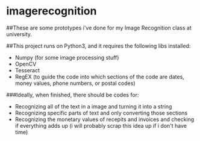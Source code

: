 # imagerecognition
##These are some prototypes i've done for my Image Recognition class at university.

##This project runs on Python3, and it requires the following libs installed:

* Numpy (for some image processing stuff)
* OpenCV
* Tesseract
* RegEX (to guide the code into which sections of the code are dates, money values, phone numbers, or postal codes)


###Ideally, when finished, there should be codes for:

* Recognizing all of the text in a image and turning it into a string
* Recognizing specific parts of text and only converting those sections
* Recognizing the monetary values of recepits and invoices and checking if everything adds up (i will probably scrap this idea up if i don't have time)
